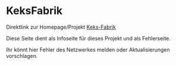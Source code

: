 # KeksFabrik

Direktlink zur Homepage/Projekt [Keks-Fabrik](https://keks-fabrik.net)

Diese Seite dient als Infoseite für dieses Projekt und als Fehlerseite.

Ihr könnt hier Fehler des Netzwerkes melden oder Aktualisierungen vorschlagen.
